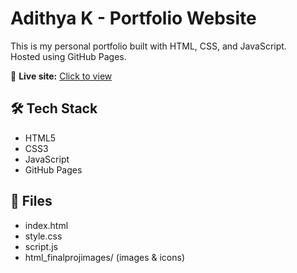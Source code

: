 # Adithya K - Portfolio Website

This is my personal portfolio built with HTML, CSS, and JavaScript.  
Hosted using GitHub Pages.

🔗 **Live site:** [Click to view](https://Adithya-k9496.github.io/adithya-portfolio)

## 🛠 Tech Stack

- HTML5
- CSS3
- JavaScript
- GitHub Pages

## 📁 Files

- index.html
- style.css
- script.js
- html_finalprojimages/ (images & icons)
